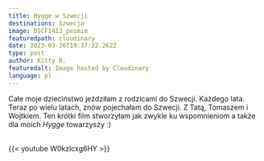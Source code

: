 ```yaml
---
title: Hygge w Szwecji
destinations: Szwecja
image: DSCF1413_pesmim
featuredpath: cloudinary
date: 2023-03-26T19:37:22.262Z
type: post
author: Kitty R.
featuredalt: Image hosted by Cloudinary
language: pl
---
```

<!--StartFragment-->

Całe moje dzieciństwo jeździłam z rodzicami do Szwecji. Każdego lata. Teraz po wielu latach, znów pojechałam do Szwecji. Z Tatą, Tomaszem i Wojtkiem. Ten krótki film stworzyłam jak zwykle ku wspomnieniom a także dla moich *Hygge* towarzyszy :) 

<!--EndFragment-->


<br>{{< youtube W0kzlcxg6HY >}}</br>